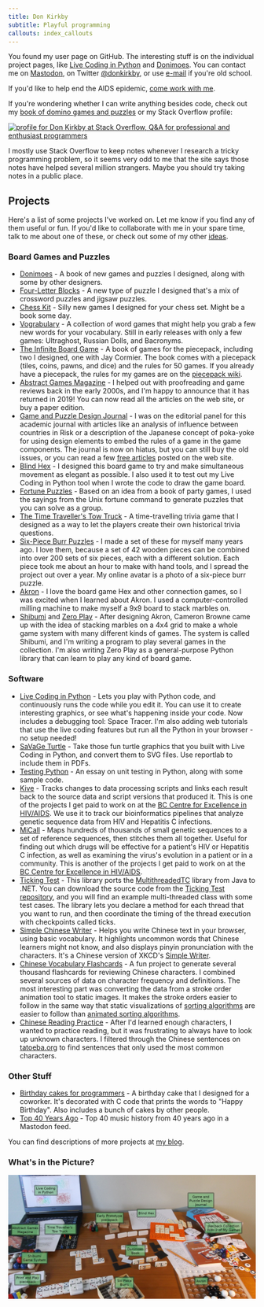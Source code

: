 ```yaml
---
title: Don Kirkby
subtitle: Playful programming
callouts: index_callouts
---
```


You found my user page on GitHub. The interesting stuff is on the individual
project pages, like [Live Coding in Python] and [Donimoes]. You can contact me
on <a rel="me" href="https://hachyderm.io/@donkirkby">Mastodon</a>, on Twitter
[@donkirkby][twitter], or use [e-mail] if you're old school.

If you'd like to help end the AIDS epidemic, [come work with me][jobs].

If you're wondering whether I can write anything besides code, check out my
[book of domino games and puzzles][Donimoes] or my Stack Overflow profile:

<a href="https://stackoverflow.com/users/4794/don-kirkby">
<img src="https://stackoverflow.com/users/flair/4794.png" width="208" height="58" 
alt="profile for Don Kirkby at Stack Overflow, Q&amp;A for professional and enthusiast programmers" 
title="profile for Don Kirkby at Stack Overflow, Q&amp;A for professional and enthusiast programmers">
</a>

I mostly use Stack Overflow to keep notes whenever I research a tricky
programming problem, so it seems very odd to me that the site says those notes
have helped several million strangers. Maybe you should try taking notes in a
public place.

[Live Coding in Python]: live-py-plugin/
[twitter]: https://twitter.com/donkirkby
[e-mail]: mailto:donkirkby@gmail.com
[jobs]: https://bccfe.ca/careers

## Projects
Here's a list of some projects I've worked on. Let me know if you find any
of them useful or fun. If you'd like to collaborate with me in your spare time,
talk to me about one of these, or check out some of my other [ideas].

[ideas]: ideas

### Board Games and Puzzles
* [Donimoes] - A book of new games and puzzles I designed, along with some by
    other designers.
* [Four-Letter Blocks] - A new type of puzzle I designed that's a mix of
    crossword puzzles and jigsaw puzzles.
* [Chess Kit] - Silly new games I designed for your chess set. Might be a book
    some day.
* [Vograbulary] - A collection of word games that might help you grab a few 
    new words for your vocabulary. Still in early releases with only a few 
    games: Ultraghost, Russian Dolls, and Bacronyms. 
* [The Infinite Board Game] - A book of games for the piecepack, including 
    two I designed, one with Jay Cormier. The book comes with a piecepack 
    (tiles, coins, pawns, and dice) and the rules for 50 games. If you already 
    have a piecepack, the rules for my games are on the [piecepack wiki]. 
* [Abstract Games Magazine] - I helped out with proofreading and game 
    reviews back in the early 2000s, and I'm happy to announce that it has 
    returned in 2019! You can now read all the articles on the web site, or buy 
    a paper edition. 
* [Game and Puzzle Design Journal] - I was on the editorial panel for this 
    academic journal with articles like an analysis of influence between 
    countries in Risk or a description of the Japanese concept of poka-yoke for 
    using design elements to embed the rules of a game in the game components. 
    The journal is now on hiatus, but you can still buy the old issues, or you 
    can read a few [free articles] posted on the web site.
* [Blind Hex] - I designed this board game to try and make simultaneous 
    movement as elegant as possible. I also used it to test out my Live Coding 
    in Python tool when I wrote the code to draw the game board. 
* [Fortune Puzzles] - Based on an idea from a book of party games, I used 
    the sayings from the Unix fortune command to generate puzzles that you can 
    solve as a group. 
* [The Time Traveller's Tow Truck] - A time-travelling trivia game that I 
    designed as a way to let the players create their own historical trivia 
    questions.
* [Six-Piece Burr Puzzles] - I made a set of these for myself many years ago. I
    love them, because a set of 42 wooden pieces can be combined into over 200
    sets of six pieces, each with a different solution. Each piece took me about
    an hour to make with hand tools, and I spread the project out over a year.
    My online avatar is a photo of a six-piece burr puzzle.
* [Akron] - I love the board game Hex and other connection games, so I was
    excited when I learned about Akron. I used a computer-controlled milling
    machine to make myself a 9x9 board to stack marbles on.
* [Shibumi] and [Zero Play] - After designing Akron, Cameron Browne came up with
    the idea of stacking marbles on a 4x4 grid to make a whole game system with
    many different kinds of games. The system is called Shibumi, and I'm
    writing a program to play several games in the collection. I'm also writing
    Zero Play as a general-purpose Python library that can learn to play any
    kind of board game.

[Donimoes]: donimoes/
[Four-Letter Blocks]: four-letter-blocks/
[Chess Kit]: chess-kit/
[Vograbulary]: vograbulary/
[The Infinite Board Game]: https://www.amazon.com/dp/0761185151
[piecepack wiki]: http://www.ludism.org/ppwiki/DonKirkby
[Abstract Games Magazine]: http://www.abstractgames.org/
[Game and Puzzle Design Journal]: http://gapdjournal.com/
[free articles]: http://gapdjournal.com/issues/
[Blind Hex]: blind-hex/
[Fortune Puzzles]: https://donkirkby.github.io/donkirkby-old/FortunePuzzles
[The Time Traveller's Tow Truck]: https://donkirkby.github.io/donkirkby-old/TimeTravellersTowTruck
[Six-Piece Burr Puzzles]: https://johnrausch.com/PuzzlingWorld/chap05.htm
[Akron]: https://donkirkby.blogspot.com/2011/11/akron-board-milling-project.html
[Shibumi]: https://donkirkby.github.io/shibumi-games/
[Zero Play]: https://donkirkby.github.io/zero-play/

### Software
* [Live Coding in Python] - Lets you play with Python code, and continuously
    runs the code while you edit it. You can use it to create interesting 
    graphics, or see what's happening inside your code. Now includes a 
    debugging tool: Space Tracer. I'm also adding web tutorials that use the
    live coding features but run all the Python in your browser - no setup
    needed!
* [SaVaGe Turtle] - Take those fun turtle graphics that you built with Live
    Coding in Python, and convert them to SVG files. Use reportlab to include
    them in PDFs.
* [Testing Python] - An essay on unit testing in Python, along with some 
    sample code. 
* [Kive] - Tracks changes to data processing scripts and links each result 
    back to the source data and script versions that produced it. This is one of
    the projects I get paid to work on at the
    [BC Centre for Excellence in HIV/AIDS]. We use it to track our
    bioinformatics pipelines that analyze genetic sequence data from HIV and
    Hepatitis C infections. 
* [MiCall] - Maps hundreds of thousands of small genetic sequences to a set 
    of reference sequences, then stitches them all together. Useful for finding 
    out which drugs will be effective for a patient's HIV or Hepatitis C 
    infection, as well as examining the virus's evolution in a patient or in a 
    community. This is another of the projects I get paid to work on at the
    [BC Centre for Excellence in HIV/AIDS]. 
* [Ticking Test] - This library ports the [MultithreadedTC] library from 
    Java to .NET. You can download the source code from the
    [Ticking Test repository], and you will find an example multi-threaded 
    class with some test cases. The library lets you declare a method for 
    each thread that you want to run, and then coordinate the timing of the 
    thread execution with checkpoints called ticks. 
* [Simple Chinese Writer] - Helps you write Chinese text in your browser, 
    using basic vocabulary. It highlights uncommon words that Chinese learners 
    might not know, and also displays pinyin pronunciation with the characters. 
    It's a Chinese version of XKCD's [Simple Writer]. 
* [Chinese Vocabulary Flashcards] - A fun project to generate several 
    thousand flashcards for reviewing Chinese characters. I combined several 
    sources of data on character frequency and definitions. The most interesting
    part was converting the data from a stroke order animation tool to static 
    images. It makes the stroke orders easier to follow in the same way that 
    static visualizations of [sorting algorithms] are easier to follow than 
    [animated sorting algorithms]. 
* [Chinese Reading Practice] - After I'd learned enough characters, I wanted
    to practice reading, but it was frustrating to always have to look up 
    unknown characters. I filtered through the Chinese sentences on
    [tatoeba.org] to find sentences that only used the most common characters.

[Testing Python]: testing/
[Kive]: https://cfe-lab.github.io/Kive/
[BC Centre for Excellence in HIV/AIDS]: http://cfenet.ubc.ca/
[MiCall]: https://github.com/cfe-lab/MiCall
[Ticking Test]: https://donkirkby.github.io/donkirkby-old/TickingTest
[MultithreadedTC]: https://code.google.com/p/multithreadedtc/
[Ticking Test repository]: https://github.com/donkirkby/donkirkby-old/tree/master/TickingTest
[Simple Chinese Writer]: https://github.com/donkirkby/pinyincushion
[Simple Writer]: https://xkcd.com/simplewriter/
[Chinese Vocabulary Flashcards]: https://donkirkby.github.io/donkirkby-old/ChineseVocabulary
[sorting algorithms]: https://web.archive.org/web/20170917130815/http://sortvis.org/
[animated sorting algorithms]: https://www.toptal.com/developers/sorting-algorithms
[Chinese Reading Practice]: https://donkirkby.github.io/donkirkby-old/sentences.html
[tatoeba.org]: https://tatoeba.org/eng/
[SaVaGe Turtle]: https://donkirkby.github.io/svg-turtle/

### Other Stuff
* [Birthday cakes for programmers] - A birthday cake that I designed for a coworker. It's decorated with C
        code that prints the words to "Happy Birthday". Also includes a bunch of
        cakes by other people.
* [Top 40 Years Ago] - Top 40 music history from 40 years ago in a Mastodon feed.

You can find descriptions of more projects at [my blog].

### What's in the Picture?

![Labeled Projects]

[Top 40 Years Ago]: https://musician.social/@top40yearsago
[Birthday cakes for programmers]: https://donkirkby.blogspot.ca/2011/05/birthday-cakes-for-programmers.html
[my blog]: https://donkirkby.blogspot.com
[Labeled Projects]: images/labeled_projects.jpg
